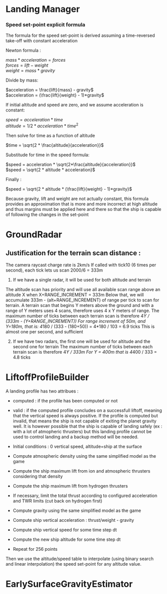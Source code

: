 # Landing Manager


### Speed set-point explicit formula
The formula for the speed set-point is derived assuming a time-reversed take-off with constant acceleration

Newton formula : 

$mass * acceleration = forces$\
$forces = lift - weight$\
$weight = mass * gravity$

Divide by mass:

$acceleration = \frac{lift}{mass} - gravity$\
$acceleration = (\frac{lift}{weight} - 1)*gravity$

If initial altitude and speed are zero, and we assume acceleration is constant:

$speed = acceleration * time$\
$altitude = 1/2 * acceleration * time^2$

Then solve for time as a function of altitude

$time = \sqrt{2 * \frac{altitude}{acceleration}}$
		
Substitude for time in the speed formula:

$speed = acceleration * \sqrt{2*\frac{altitude}{acceleration}}$\
$speed = \sqrt{2 * altitude * acceleration}$

Finally :

$speed = \sqrt{2 * altitude * (\frac{lift}{weight} - 1)*gravity}$

Because gravity, lift and weight are not actually constant, this formula provides an approximation
that is more and more incorrect at high altitude and thus margins must be applied here and there so
that the ship is capable of following the changes in the set-point

# GroundRadar

## Justification for the terrain scan distance :

The camera raycast charge rate is 2km/s
If called with tick10 (6 times per second), each tick lets us scan 2000/6 = 333m

1) If we have a single radar, it will be used for both altitude and terrain
	
The altitude scan has priority and will use all available scan range above an altitude X when X+RANGE_INCREMENT = 333m
Below that, we will accumulate 333m - (alt+RANGE_INCREMENT) of range per tick to scan for terrain.
A terrain scan that begins Y meters above the ground and with a range of Y meters uses 4 scans, therefore uses 4 x Y meters of range.
The maximum number of ticks between each terrain scan is therefore  4*Y / (333m - (Y+RANGE_INCREMENT))
For range increment of 50m, and Y=180m, that is:
4*180 / (333 - (180+50)) = 4*180 / 103 = 6.9 ticks
This is almost one per second, and sufficient


2) If we have two radars, the first one will be used for altitude and the second one for terrain
The maximum number of ticks between each terrain scan is therefore  4*Y / 333m
For Y = 400m that is 4*400 / 333 = 4.8 ticks

# LiftoffProfileBuilder

A landing profile has two attribues :
- computed : if the profile has been computed or not
- valid    : if the computed profile concludes on a successfull liftoff, meaning that the vertical
speed is always positive. If the profile is computed but invalid, that means the ship is not capable
of exiting the planet gravity well. It is however possible that the ship is capable of landing safely
(ex : with a lot of atmopheric thrusters) but this landing profile cannot be used to control landing
and a backup method will be needed.

- Initial conditions : 0 vertical speed, altitude=ship at the surface
- Compute atmospheric density using the same simplified model as the game
- Compute the ship maximum lift from ion and atmospheric thrusters considering that density
- Compute the ship maximum lift from hydrogen thrusters
- If necessary, limit the total thrust according to configured acceleration and TWR limits (cut back on hydrogen first)
- Compute gravity using the same simplified model as the game
- Compute ship vertical acceleration : thrust/weight - gravity
- Compute ship vertical speed for some time step dt
- Compute the new ship altitude for some time step dt
- Repeat for 256 points

Then we use the altitude/speed table to interpolate (using binary search and linear interpolation) the speed set-point for any altitude value.




# EarlySurfaceGravityEstimator

